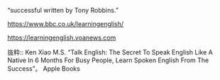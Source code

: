 “successful written by Tony Robbins.”

https://www.bbc.co.uk/learningenglish/

https://learningenglish.voanews.com

抜粋:: Ken Xiao M.S. “Talk English: The Secret To Speak English Like A Native In 6 Months For Busy People, Learn Spoken English From The Success”。 Apple Books  
